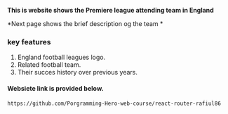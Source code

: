 **This is website shows the Premiere league attending team in England**

*Next page shows the brief description og the team *

### key features
1. England football leagues logo.
1. Related football team.
1. Their succes history over previous years.

####  Websiete link is provided below.
```
https://github.com/Porgramming-Hero-web-course/react-router-rafiul86

```
